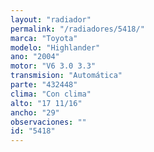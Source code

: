 ```yaml
---
layout: "radiador"
permalink: "/radiadores/5418/"
marca: "Toyota"
modelo: "Highlander"
ano: "2004"
motor: "V6 3.0 3.3"
transmision: "Automática"
parte: "432448"
clima: "Con clima"
alto: "17 11/16"
ancho: "29"
observaciones: ""
id: "5418"
---
```


